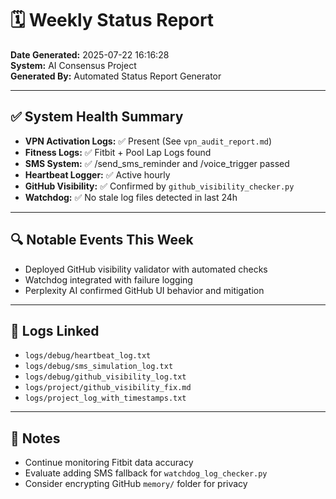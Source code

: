 # 🗓️ Weekly Status Report

**Date Generated:** 2025-07-22 16:16:28  
**System:** AI Consensus Project  
**Generated By:** Automated Status Report Generator

---

## ✅ System Health Summary

- **VPN Activation Logs:** ✅ Present (See `vpn_audit_report.md`)
- **Fitness Logs:** ✅ Fitbit + Pool Lap Logs found
- **SMS System:** ✅ /send_sms_reminder and /voice_trigger passed
- **Heartbeat Logger:** ✅ Active hourly
- **GitHub Visibility:** ✅ Confirmed by `github_visibility_checker.py`
- **Watchdog:** ✅ No stale log files detected in last 24h

---

## 🔍 Notable Events This Week

- Deployed GitHub visibility validator with automated checks
- Watchdog integrated with failure logging
- Perplexity AI confirmed GitHub UI behavior and mitigation

---

## 📁 Logs Linked

- `logs/debug/heartbeat_log.txt`
- `logs/debug/sms_simulation_log.txt`
- `logs/debug/github_visibility_log.txt`
- `logs/project/github_visibility_fix.md`
- `logs/project_log_with_timestamps.txt`

---

## 🧠 Notes

- Continue monitoring Fitbit data accuracy
- Evaluate adding SMS fallback for `watchdog_log_checker.py`
- Consider encrypting GitHub `memory/` folder for privacy
